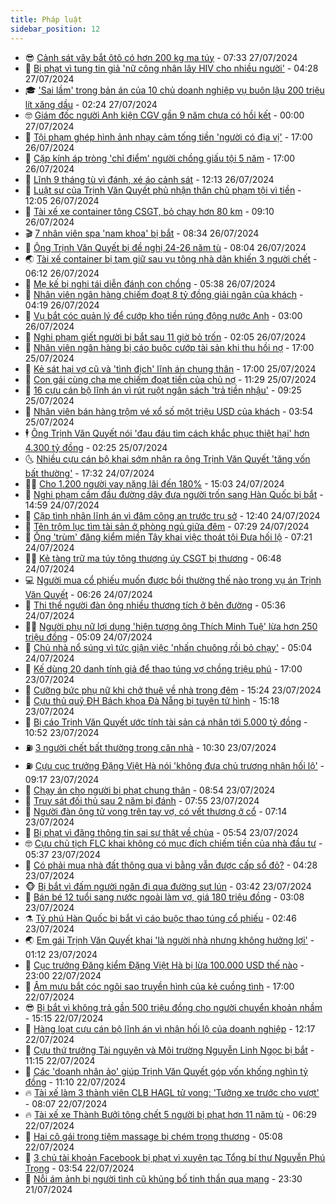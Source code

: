 ```yaml
---
title: Pháp luật
sidebar_position: 12
---
```


<!-- vnexpress-phap-luat:START -->
- 😎 [Cảnh sát vây bắt ôtô có hơn 200 kg ma túy](https://vnexpress.net/canh-sat-vay-bat-oto-co-hon-200-kg-ma-tuy-4774713.html) - 07:33 27/07/2024
- 🥰 [Bị phạt vì tung tin giả &#39;nữ công nhân lây HIV cho nhiều người&#39;](https://vnexpress.net/bi-phat-vi-tung-tin-gia-nu-cong-nhan-lay-hiv-cho-nhieu-nguoi-4774676.html) - 04:28 27/07/2024
- 🎓 [&#39;Sai lầm&#39; trong bản án của 10 chủ doanh nghiệp vụ buôn lậu 200 triệu lít xăng dầu](https://vnexpress.net/sai-lam-trong-ban-an-cua-10-chu-doanh-nghiep-vu-buon-lau-200-trieu-lit-xang-dau-4774581.html) - 02:24 27/07/2024
- 🤓 [Giám đốc người Anh kiện CGV gần 9 năm chưa có hồi kết](https://vnexpress.net/giam-doc-nguoi-anh-kien-cgv-gan-9-nam-chua-co-hoi-ket-4774399.html) - 00:00 27/07/2024
- 🎊 [Tội phạm ghép hình ảnh nhạy cảm tống tiền &#39;người có địa vị&#39;](https://vnexpress.net/toi-pham-ghep-hinh-anh-nhay-cam-tong-tien-nguoi-co-dia-vi-4774570.html) - 17:00 26/07/2024
- 🙉 [Cặp kính áp tròng &#39;chỉ điểm&#39; người chồng giấu tội 5 năm](https://vnexpress.net/cap-kinh-ap-trong-vach-mat-nguoi-chong-giau-toi-5-nam-4773805.html) - 17:00 26/07/2024
- 🤡 [Lĩnh 9 tháng tù vì đánh, xé áo cảnh sát](https://vnexpress.net/linh-9-thang-tu-vi-danh-xe-ao-canh-sat-4774557.html) - 12:13 26/07/2024
- 🗽 [Luật sư của Trịnh Văn Quyết phủ nhận thân chủ phạm tội vì tiền](https://vnexpress.net/luat-su-cua-trinh-van-quyet-phu-nhan-than-chu-pham-toi-vi-tien-4774538.html) - 12:05 26/07/2024
- 🌋 [Tài xế xe container tông CSGT, bỏ chạy hơn 80 km](https://vnexpress.net/tai-xe-xe-container-tong-csgt-bo-chay-hon-80-km-4774484.html) - 09:10 26/07/2024
- 🎬 [7 nhân viên spa &#39;nam khoa&#39; bị bắt](https://vnexpress.net/7-nhan-vien-spa-nam-khoa-bi-bat-4774469.html) - 08:34 26/07/2024
- 💯 [Ông Trịnh Văn Quyết bị đề nghị 24-26 năm tù](https://vnexpress.net/ong-trinh-van-quyet-bi-de-nghi-24-26-nam-tu-4774232.html) - 08:04 26/07/2024
- 🌏 [Tài xế container bị tạm giữ sau vụ tông nhà dân khiến 3 người chết](https://vnexpress.net/tai-xe-container-bi-tam-giu-sau-vu-tong-nha-dan-khien-3-nguoi-chet-4774440.html) - 06:12 26/07/2024
- 🌊 [Mẹ kế bị nghi tái diễn đánh con chồng](https://vnexpress.net/me-ke-bi-nghi-tai-dien-danh-con-chong-4774413.html) - 05:38 26/07/2024
- 💂 [Nhân viên ngân hàng chiếm đoạt 8 tỷ đồng giải ngân của khách](https://vnexpress.net/nhan-vien-ngan-hang-chiem-doat-8-ty-dong-giai-ngan-cua-khach-4774348.html) - 04:19 26/07/2024
- 🎡 [Vụ bắt cóc quản lý để cướp kho tiền rúng động nước Anh](https://vnexpress.net/vu-bat-coc-quan-ly-de-cuop-kho-tien-rung-dong-nuoc-anh-4774212.html) - 03:00 26/07/2024
- 🫶 [Nghi phạm giết người bị bắt sau 11 giờ bỏ trốn](https://vnexpress.net/nghi-pham-giet-nguoi-bi-bat-sau-11-gio-bo-tron-4774296.html) - 02:05 26/07/2024
- 🐲 [Nhân viên ngân hàng bị cáo buộc cướp tài sản khi thu hồi nợ](https://vnexpress.net/nhan-vien-ngan-hang-bi-cao-buoc-cuop-tai-san-khi-thu-hoi-no-4774228.html) - 17:00 25/07/2024
- 🚀 [Kẻ sát hại vợ cũ và &#39;tình địch&#39; lĩnh án chung thân](https://vnexpress.net/ke-sat-hai-vo-cu-va-tinh-dich-linh-an-chung-than-4774209.html) - 17:00 25/07/2024
- 🎊 [Con gái cùng cha mẹ chiếm đoạt tiền của chủ nợ](https://vnexpress.net/con-gai-cung-cha-me-chiem-doat-tien-cua-chu-no-4774207.html) - 11:29 25/07/2024
- 🤗 [16 cựu cán bộ lĩnh án vì rút ruột ngân sách &#39;trả tiền nhậu&#39;](https://vnexpress.net/16-cuu-can-bo-linh-an-vi-rut-ruot-ngan-sach-tra-tien-nhau-4774158.html) - 09:25 25/07/2024
- 🗽 [Nhân viên bán hàng trộm vé xổ số một triệu USD của khách](https://vnexpress.net/nhan-vien-ban-hang-trom-ve-xo-so-1-trieu-usd-cua-khach-4774000.html) - 03:54 25/07/2024
- 🕴 [Ông Trịnh Văn Quyết nói &#39;đau đáu tìm cách khắc phục thiệt hại&#39; hơn 4.300 tỷ đồng](https://vnexpress.net/ong-trinh-van-quyet-noi-dau-dau-tim-cach-khac-phuc-thiet-hai-hon-4-300-ty-dong-4773852.html) - 02:25 25/07/2024
- 🌜 [Nhiều cựu cán bộ khai sớm nhận ra ông Trịnh Văn Quyết &#39;tăng vốn bất thường&#39;](https://vnexpress.net/nhieu-cuu-can-bo-khai-som-nhan-ra-ong-trinh-van-quyet-tang-von-bat-thuong-4773094.html) - 17:32 24/07/2024
- 🧑‍🏫 [Cho 1.200 người vay nặng lãi đến 180%](https://vnexpress.net/cho-1-200-nguoi-vay-nang-lai-den-180-4773835.html) - 15:03 24/07/2024
- 🦩 [Nghi phạm cầm đầu đường dây đưa người trốn sang Hàn Quốc bị bắt](https://vnexpress.net/nghi-pham-cam-dau-duong-day-dua-nguoi-tron-sang-han-quoc-bi-bat-4773832.html) - 14:59 24/07/2024
- 💼 [Cặp tình nhân lĩnh án vì đâm công an trước trụ sở](https://vnexpress.net/cap-tinh-nhan-linh-an-vi-dam-cong-an-truoc-tru-so-4773800.html) - 12:40 24/07/2024
- 💫 [Tên trộm lục tìm tài sản ở phòng ngủ giữa đêm](https://video.vnexpress.net/ten-trom-luc-tim-tai-san-o-phong-ngu-giua-dem-4773427.html) - 07:29 24/07/2024
- 🦅 [Ông &#39;trùm&#39; đăng kiểm miền Tây khai việc thoát tội Đưa hối lộ](https://vnexpress.net/ong-trum-dang-kiem-mien-tay-khai-viec-thoat-toi-dua-hoi-lo-4773623.html) - 07:21 24/07/2024
- 🧑‍💻 [Kẻ tàng trữ ma túy tông thượng úy CSGT bị thương](https://vnexpress.net/ke-tang-tru-ma-tuy-tong-thuong-uy-csgt-bi-thuong-4773676.html) - 06:48 24/07/2024
- 💻 [Người mua cổ phiếu muốn được bồi thường thế nào trong vụ án Trịnh Văn Quyết](https://vnexpress.net/quan-diem-doi-lap-cua-bi-hai-ve-boi-thuong-tai-vu-an-trinh-van-quyet-4773657.html) - 06:26 24/07/2024
- 🤠 [Thi thể người đàn ông nhiều thương tích ở bên đường](https://vnexpress.net/thi-the-nguoi-dan-ong-nhieu-thuong-tich-o-ben-duong-4773593.html) - 05:36 24/07/2024
- 🧑‍🏫 [Người phụ nữ lợi dụng &#39;hiện tượng ông Thích Minh Tuệ&#39; lừa hơn 250 triệu đồng](https://vnexpress.net/nguoi-phu-nu-loi-dung-hien-tuong-ong-thich-minh-tue-lua-hon-250-trieu-dong-4773612.html) - 05:09 24/07/2024
- 🌈 [Chủ nhà nổ súng vì tức giận việc &#39;nhấn chuông rồi bỏ chạy&#39;](https://vnexpress.net/bi-chu-nha-ban-vi-thu-thach-go-cua-luc-nua-dem-4773613.html) - 05:04 24/07/2024
- 🌮 [Kế dùng 20 danh tính giả để thao túng vợ chồng triệu phú](https://vnexpress.net/ke-dung-20-danh-tinh-gia-de-lua-cap-vo-chong-trieu-phu-4773434.html) - 17:00 23/07/2024
- 🐲 [Cưỡng bức phụ nữ khi chở thuê về nhà trong đêm](https://vnexpress.net/cuong-buc-phu-nu-khi-cho-thue-ve-nha-trong-dem-4773387.html) - 15:24 23/07/2024
- 🧰 [Cựu thủ quỹ ĐH Bách khoa Đà Nẵng bị tuyên tử hình](https://vnexpress.net/thu-quy-dh-bach-khoa-da-nang-bi-tuyen-tu-hinh-4773444.html) - 15:18 23/07/2024
- 💄 [Bị cáo Trịnh Văn Quyết ước tính tài sản cá nhân tới 5.000 tỷ đồng](https://vnexpress.net/bi-cao-trinh-van-quyet-uoc-tinh-tai-san-ca-nhan-toi-5-000-ty-dong-4773382.html) - 10:52 23/07/2024
- ⛽️ [3 người chết bất thường trong căn nhà](https://vnexpress.net/3-nguoi-chet-bat-thuong-trong-can-nha-4773364.html) - 10:30 23/07/2024
- ⛽️ [Cựu cục trưởng Đặng Việt Hà nói &#39;không đưa chủ trương nhận hối lộ&#39;](https://vnexpress.net/cuu-cuc-truong-dang-viet-ha-noi-khong-dua-chu-truong-nhan-hoi-lo-4773347.html) - 09:17 23/07/2024
- 💂 [Chạy án cho người bị phạt chung thân](https://vnexpress.net/chay-an-cho-nguoi-bi-phat-chung-than-4773332.html) - 08:54 23/07/2024
- 🤔 [Truy sát đối thủ sau 2 năm bị đánh](https://vnexpress.net/truy-sat-doi-thu-sau-2-nam-bi-danh-4773306.html) - 07:55 23/07/2024
- 🧐 [Người đàn ông tử vong trên tay vợ, có vết thương ở cổ](https://vnexpress.net/nguoi-dan-ong-tu-vong-tren-tay-vo-co-vet-thuong-o-co-4773299.html) - 07:14 23/07/2024
- 🎃 [Bị phạt vì đăng thông tin sai sự thật về chùa](https://vnexpress.net/bi-phat-vi-dang-thong-tin-sai-su-that-ve-chua-4773280.html) - 05:54 23/07/2024
- 🤓 [Cựu chủ tịch FLC khai không có mục đích chiếm tiền của nhà đầu tư](https://vnexpress.net/cuu-chu-tich-flc-khong-co-muc-dich-chiem-tien-cua-nha-dau-tu-4773201.html) - 05:37 23/07/2024
- 💃 [Có phải mua nhà đất thông qua vi bằng vẫn được cấp sổ đỏ?](https://vnexpress.net/co-phai-sap-toi-mua-nha-dat-thong-qua-vi-bang-se-duoc-cap-so-do-4773248.html) - 04:28 23/07/2024
- 🐵 [Bị bắt vì đấm người ngăn đi qua đường sụt lún](https://vnexpress.net/bi-bat-vi-dam-nguoi-ngan-di-qua-duong-sut-lun-4773193.html) - 03:42 23/07/2024
- 🤖 [Bán bé 12 tuổi sang nước ngoài làm vợ, giá 180 triệu đồng](https://vnexpress.net/ban-be-12-tuoi-sang-nuoc-ngoai-lam-vo-gia-180-trieu-dong-4773164.html) - 03:08 23/07/2024
- ⚗️ [Tỷ phú Hàn Quốc bị bắt vì cáo buộc thao túng cổ phiếu](https://vnexpress.net/ty-phu-han-quoc-bi-bat-vi-cao-buoc-thao-tung-co-phieu-4773177.html) - 02:46 23/07/2024
- 🌏 [Em gái Trịnh Văn Quyết khai &#39;là người nhà nhưng không hưởng lợi&#39;](https://vnexpress.net/em-gai-trinh-van-quyet-la-nguoi-nha-nhung-khong-huong-loi-gi-4773085.html) - 01:12 23/07/2024
- 🦆 [Cục trưởng Đăng kiểm Đặng Việt Hà bị lừa 100.000 USD thế nào](https://vnexpress.net/cuc-truong-dang-kiem-dang-viet-ha-bi-lua-100-000-usd-the-nao-4772891.html) - 23:00 22/07/2024
- 🐎 [Âm mưu bắt cóc ngôi sao truyền hình của kẻ cuồng tình](https://vnexpress.net/am-muu-bat-coc-ngoi-sao-truyen-hinh-cua-ke-cuong-tinh-4773041.html) - 17:00 22/07/2024
- 😎 [Bị bắt vì không trả gần 500 triệu đồng cho người chuyển khoản nhầm](https://vnexpress.net/chuyen-khoan-nham-4773066.html) - 15:15 22/07/2024
- 💪 [Hàng loạt cựu cán bộ lĩnh án vì nhận hối lộ của doanh nghiệp](https://vnexpress.net/hang-loat-cuu-can-bo-linh-an-vi-nhan-hoi-lo-cua-doanh-nghiep-4773026.html) - 12:17 22/07/2024
- 🤡 [Cựu thứ trưởng Tài nguyên và Môi trường Nguyễn Linh Ngọc bị bắt](https://vnexpress.net/cuu-thu-truong-tai-nguyen-va-moi-truong-nguyen-linh-ngoc-bi-bat-4773035.html) - 11:15 22/07/2024
- 🌁 [Các &#39;doanh nhân ảo&#39; giúp Trịnh Văn Quyết góp vốn khống nghìn tỷ đồng](https://vnexpress.net/cac-doanh-nhan-ao-giup-trinh-van-quyet-gop-von-khong-nghin-ty-dong-4772868.html) - 11:10 22/07/2024
- 🔥 [Tài xế làm 3 thành viên CLB HAGL tử vong: &#39;Tưởng xe trước cho vượt&#39;](https://vnexpress.net/tai-xe-lam-3-thanh-vien-clb-hagl-tu-vong-tuong-xe-truoc-cho-vuot-4772741.html) - 08:07 22/07/2024
- 🔥 [Tài xế xe Thành Bưởi tông chết 5 người bị phạt hơn 11 năm tù](https://vnexpress.net/tai-xe-xe-thanh-buoi-tong-chet-5-nguoi-bi-phat-hon-11-nam-tu-4772866.html) - 06:29 22/07/2024
- 👺 [Hai cô gái trong tiệm massage bị chém trọng thương](https://vnexpress.net/hai-co-gai-trong-tiem-massage-bi-chem-trong-thuong-4772851.html) - 05:08 22/07/2024
- 🎊 [3 chủ tài khoản Facebook bị phạt vì xuyên tạc Tổng bí thư Nguyễn Phú Trọng](https://vnexpress.net/3-chu-tai-khoan-facebook-bi-phat-vi-xuyen-tac-tong-bi-thu-nguyen-phu-trong-4772804.html) - 03:54 22/07/2024
- 🎊 [Nỗi ám ảnh bị người tình cũ khủng bố tinh thần qua mạng](https://vnexpress.net/noi-am-anh-bi-tinh-cu-khung-bo-tinh-than-tren-mang-4772669.html) - 23:30 21/07/2024<!-- vnexpress-phap-luat:END -->
